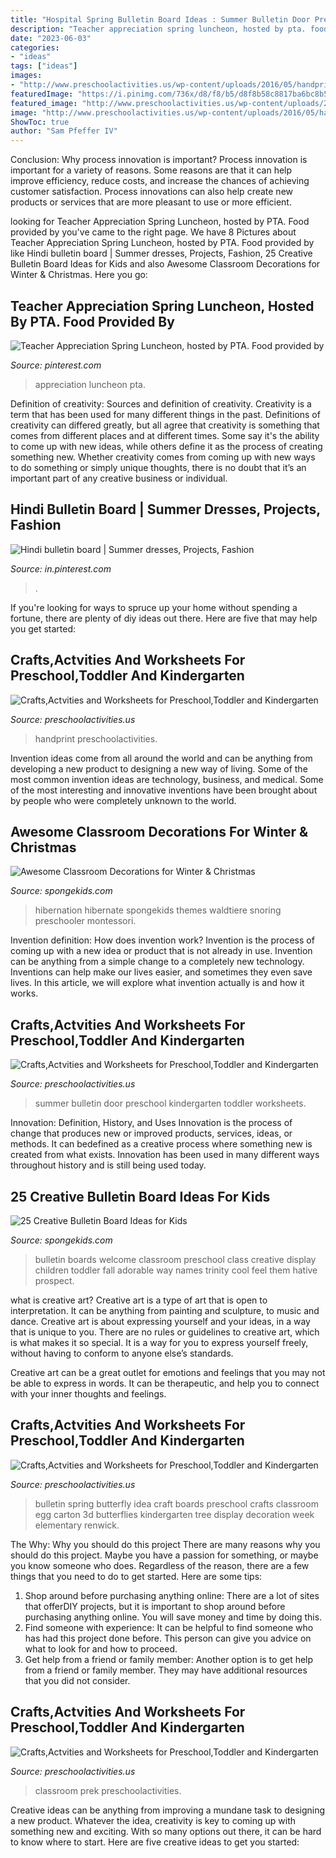 ```yaml
---
title: "Hospital Spring Bulletin Board Ideas : Summer Bulletin Door Preschool Kindergarten Toddler Worksheets"
description: "Teacher appreciation spring luncheon, hosted by pta. food provided by"
date: "2023-06-03"
categories:
- "ideas"
tags: ["ideas"]
images:
- "http://www.preschoolactivities.us/wp-content/uploads/2016/05/handprint-swan-bulletin-board-idea.jpg"
featuredImage: "https://i.pinimg.com/736x/d8/f8/b5/d8f8b58c8817ba6bc8b5933286508359--bulletin-boards-grace.jpg"
featured_image: "http://www.preschoolactivities.us/wp-content/uploads/2015/01/spring-bulletin-board-idea.jpg"
image: "http://www.preschoolactivities.us/wp-content/uploads/2016/05/handprint-swan-bulletin-board-idea.jpg"
ShowToc: true
author: "Sam Pfeffer IV"
---
```



Conclusion: Why process innovation is important?
Process innovation is important for a variety of reasons. Some reasons are that it can help improve efficiency, reduce costs, and increase the chances of achieving customer satisfaction. Process innovations can also help create new products or services that are more pleasant to use or more efficient.

	

		
looking for Teacher Appreciation Spring Luncheon, hosted by PTA. Food provided by you've came to the right page. We have 8 Pictures about Teacher Appreciation Spring Luncheon, hosted by PTA. Food provided by like Hindi bulletin board | Summer dresses, Projects, Fashion, 25 Creative Bulletin Board Ideas for Kids and also Awesome Classroom Decorations for Winter &amp; Christmas. Here you go:
		
    
## Teacher Appreciation Spring Luncheon, Hosted By PTA. Food Provided By

<img loading=lazy src="https://i.pinimg.com/736x/31/5f/b8/315fb8f9d18997570b64ad91bacd50fa.jpg" onerror="this.onerror=null;this.src='https://tse3.mm.bing.net/th?id=OIP.ezu5J3lHHbkUoHXf7zIRaQHaLH&amp;pid=15.1';" alt="Teacher Appreciation Spring Luncheon, hosted by PTA. Food provided by">

_Source: pinterest.com_

>appreciation luncheon pta. 

	

Definition of creativity: Sources and definition of creativity.
Creativity is a term that has been used for many different things in the past. Definitions of creativity can differed greatly, but all agree that creativity is something that comes from different places and at different times. Some say it's the ability to come up with new ideas, while others define it as the process of creating something new. Whether creativity comes from coming up with new ways to do something or simply unique thoughts, there is no doubt that it’s an important part of any creative business or individual.

    
## Hindi Bulletin Board | Summer Dresses, Projects, Fashion

<img loading=lazy src="https://i.pinimg.com/736x/d8/f8/b5/d8f8b58c8817ba6bc8b5933286508359--bulletin-boards-grace.jpg" onerror="this.onerror=null;this.src='https://tse3.mm.bing.net/th?id=OIP.ch5cnowJ98q4CQSCaN3oPgHaJ4&amp;pid=15.1';" alt="Hindi bulletin board | Summer dresses, Projects, Fashion">

_Source: in.pinterest.com_

>. 

	

If you're looking for ways to spruce up your home without spending a fortune, there are plenty of diy ideas out there. Here are five that may help you get started: 

    
## Crafts,Actvities And Worksheets For Preschool,Toddler And Kindergarten

<img loading=lazy src="http://www.preschoolactivities.us/wp-content/uploads/2016/05/handprint-swan-bulletin-board-idea.jpg" onerror="this.onerror=null;this.src='https://tse2.mm.bing.net/th?id=OIP.falMX462f7rE71mRNIQDZQHaFj&amp;pid=15.1';" alt="Crafts,Actvities and Worksheets for Preschool,Toddler and Kindergarten">

_Source: preschoolactivities.us_

>handprint preschoolactivities. 

	

Invention ideas come from all around the world and can be anything from developing a new product to designing a new way of living. Some of the most common invention ideas are technology, business, and medical. Some of the most interesting and innovative inventions have been brought about by people who were completely unknown to the world.

    
## Awesome Classroom Decorations For Winter &amp; Christmas

<img loading=lazy src="https://spongekids.com/wp-content/uploads/2016/11/christmas-bulletin-board/20-christmas-bulletin-board-ideas.jpg" onerror="this.onerror=null;this.src='https://tse4.mm.bing.net/th?id=OIP.DD_WEXMKLKaHmffS4ZytEwAAAA&amp;pid=15.1';" alt="Awesome Classroom Decorations for Winter &amp; Christmas">

_Source: spongekids.com_

>hibernation hibernate spongekids themes waldtiere snoring preschooler montessori. 

	

Invention definition: How does invention work?
Invention is the process of coming up with a new idea or product that is not already in use. Invention can be anything from a simple change to a completely new technology. Inventions can help make our lives easier, and sometimes they even save lives. In this article, we will explore what invention actually is and how it works.

    
## Crafts,Actvities And Worksheets For Preschool,Toddler And Kindergarten

<img loading=lazy src="http://www.preschoolactivities.us/wp-content/uploads/2015/07/Summer-bulletin-board-door.jpg" onerror="this.onerror=null;this.src='https://tse4.mm.bing.net/th?id=OIP.TA3IR59rxl37agStgbLBJwHaJ3&amp;pid=15.1';" alt="Crafts,Actvities and Worksheets for Preschool,Toddler and Kindergarten">

_Source: preschoolactivities.us_

>summer bulletin door preschool kindergarten toddler worksheets. 

	

Innovation: Definition, History, and Uses
Innovation is the process of change that produces new or improved products, services, ideas, or methods. It can bedefined as a creative process where something new is created from what exists. Innovation has been used in many different ways throughout history and is still being used today.

    
## 25 Creative Bulletin Board Ideas For Kids

<img loading=lazy src="http://spongekids.com/wp-content/uploads/2014/06/bulletin-board-ideas/18-welcome-back-bulletin-boards-for-preschool.jpg" onerror="this.onerror=null;this.src='https://tse1.mm.bing.net/th?id=OIP.sP-EeCW06rGcMORh4_jkmwHaFj&amp;pid=15.1';" alt="25 Creative Bulletin Board Ideas for Kids">

_Source: spongekids.com_

>bulletin boards welcome classroom preschool class creative display children toddler fall adorable way names trinity cool feel them hative prospect. 

	

what is creative art?
Creative art is a type of art that is open to interpretation. It can be anything from painting and sculpture, to music and dance. Creative art is about expressing yourself and your ideas, in a way that is unique to you.
There are no rules or guidelines to creative art, which is what makes it so special. It is a way for you to express yourself freely, without having to conform to anyone else’s standards.

Creative art can be a great outlet for emotions and feelings that you may not be able to express in words. It can be therapeutic, and help you to connect with your inner thoughts and feelings.

    
## Crafts,Actvities And Worksheets For Preschool,Toddler And Kindergarten

<img loading=lazy src="http://www.preschoolactivities.us/wp-content/uploads/2015/01/spring-bulletin-board-idea.jpg" onerror="this.onerror=null;this.src='https://tse4.mm.bing.net/th?id=OIP.2htonsslQtAm4WMREofQAgHaJ3&amp;pid=15.1';" alt="Crafts,Actvities and Worksheets for Preschool,Toddler and Kindergarten">

_Source: preschoolactivities.us_

>bulletin spring butterfly idea craft boards preschool crafts classroom egg carton 3d butterflies kindergarten tree display decoration week elementary renwick. 

	

The Why: Why you should do this project
There are many reasons why you should do this project. Maybe you have a passion for something, or maybe you know someone who does. Regardless of the reason, there are a few things that you need to do to get started. Here are some tips:
1. Shop around before purchasing anything online: There are a lot of sites that offerDIY projects, but it is important to shop around before purchasing anything online. You will save money and time by doing this.
2. Find someone with experience: It can be helpful to find someone who has had this project done before. This person can give you advice on what to look for and how to proceed.
3. Get help from a friend or family member: Another option is to get help from a friend or family member. They may have additional resources that you did not consider.

    
## Crafts,Actvities And Worksheets For Preschool,Toddler And Kindergarten

<img loading=lazy src="http://www.preschoolactivities.us/wp-content/uploads/2015/02/april-bulletin-board-1.jpg" onerror="this.onerror=null;this.src='https://tse1.mm.bing.net/th?id=OIP.IT6kOu0ZYhZIHwcMfFXmogHaJ3&amp;pid=15.1';" alt="Crafts,Actvities and Worksheets for Preschool,Toddler and Kindergarten">

_Source: preschoolactivities.us_

>classroom prek preschoolactivities. 

	

Creative ideas can be anything from improving a mundane task to designing a new product. Whatever the idea, creativity is key to coming up with something new and exciting. With so many options out there, it can be hard to know where to start. Here are five creative ideas to get you started:

